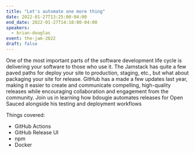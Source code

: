 ```yaml
---
title: "Let's automate one more thing"
date: 2022-01-27T13:25:00-04:00
end_date: 2022-01-27T14:10:00-04:00
speakers:
  - brian-douglas
event: the-jam-2022
draft: false
---
```


One of the most important parts of the software development life cycle is delivering your software to those who use it. The Jamstack has quite a few paved paths for deploy your site to production, staging, etc., but what about packaging your site for release. GitHub has a made a few updates last year, making it easier to create and communicate compelling, high-quality releases while encouraging collaboration and engagement from the community.
Join us in learning how bdougie automates releases for Open Sauced alongside his testing and deployment workflows

Things covered:

- GitHub Actions
- GitHub Release UI
- npm
- Docker

